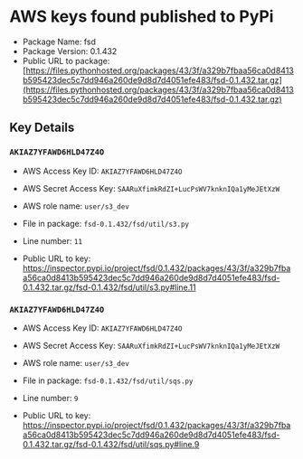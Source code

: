 # AWS keys found published to PyPi

* Package Name: fsd
* Package Version: 0.1.432
* Public URL to package: [https://files.pythonhosted.org/packages/43/3f/a329b7fbaa56ca0d8413b595423dec5c7dd946a260de9d8d7d4051efe483/fsd-0.1.432.tar.gz](https://files.pythonhosted.org/packages/43/3f/a329b7fbaa56ca0d8413b595423dec5c7dd946a260de9d8d7d4051efe483/fsd-0.1.432.tar.gz)

## Key Details

### `AKIAZ7YFAWD6HLD47Z4O`

* AWS Access Key ID: `AKIAZ7YFAWD6HLD47Z4O`
* AWS Secret Access Key: `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` 
* AWS role name: `user/s3_dev`
* File in package: `fsd-0.1.432/fsd/util/s3.py`
* Line number: `11`

* Public URL to key: https://inspector.pypi.io/project/fsd/0.1.432/packages/43/3f/a329b7fbaa56ca0d8413b595423dec5c7dd946a260de9d8d7d4051efe483/fsd-0.1.432.tar.gz/fsd-0.1.432/fsd/util/s3.py#line.11



### `AKIAZ7YFAWD6HLD47Z4O`

* AWS Access Key ID: `AKIAZ7YFAWD6HLD47Z4O`
* AWS Secret Access Key: `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` 
* AWS role name: `user/s3_dev`
* File in package: `fsd-0.1.432/fsd/util/sqs.py`
* Line number: `9`

* Public URL to key: https://inspector.pypi.io/project/fsd/0.1.432/packages/43/3f/a329b7fbaa56ca0d8413b595423dec5c7dd946a260de9d8d7d4051efe483/fsd-0.1.432.tar.gz/fsd-0.1.432/fsd/util/sqs.py#line.9


